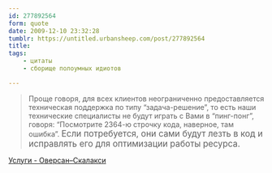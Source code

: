 ```yaml
---
id: 277892564
form: quote
date: 2009-12-10 23:32:28
tumblr: https://untitled.urbansheep.com/post/277892564
title: 
tags:
    - цитаты
    - сборище полоумных идиотов

---
```


<blockquote>
Проще говоря, для всех клиентов неограниченно предоставляется техническая поддержка по типу &ldquo;задача-решение&rdquo;, то есть наши технические специалисты не будут играть с Вами в &ldquo;пинг-понг&rdquo;, говоря: &ldquo;Посмотрите 2364-ю строчку кода, наверное, там ошибка&rdquo;. <big>Если потребуется, они сами будут лезть в код и исправлять его для оптимизации работы ресурса.</big>
</blockquote>

<a href="http://www.scalaxy.ru/services">Услуги - Оверсан–Скалакси</a>
